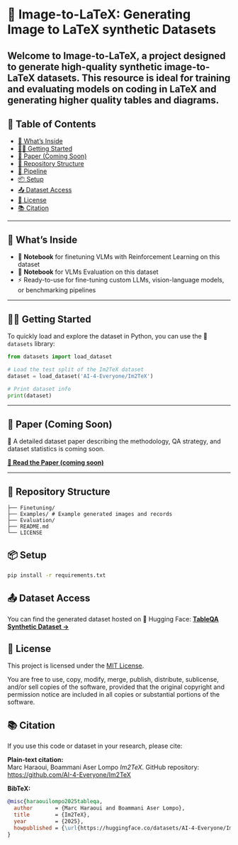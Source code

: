 # 🧠 Image-to-LaTeX: Generating Image to LaTeX synthetic Datasets

Welcome to **Image-to-LaTeX**, a project designed to generate high-quality **synthetic image-to-LaTeX datasets**. This resource is ideal for training and evaluating models on coding in LaTeX and generating higher quality tables and diagrams.
---

## 📑 Table of Contents

- [🚀 What’s Inside](#-whats-inside)
- [🚀🚀 Getting Started](#-getting-started)
- [📘 Paper (Coming Soon)](#-paper-coming-soon)
- [📁 Repository Structure](#-repository-structure)
- [🔄 Pipeline](#-pipeline)
- [📦 Setup](#-setup)
- [📤 Dataset Access](#-dataset-access)
- [📄 License](#-license)
- [📚 Citation](#-citation)

---

## 🚀 What’s Inside

- 📓 **Notebook** for finetuning VLMs with Reinforcement Learning on this dataset  
- 📓 **Notebook** for VLMs Evaluation on this dataset  
- ⚡ Ready-to-use for fine-tuning custom LLMs, vision-language models, or benchmarking pipelines

---

## 🚀🚀 Getting Started
To quickly load and explore the dataset in Python, you can use the 🤗 `datasets` library:

```python
from datasets import load_dataset

# Load the test split of the Im2TeX dataset
dataset = load_dataset('AI-4-Everyone/Im2TeX')

# Print dataset info
print(dataset)
```
---

## 📘 Paper (Coming Soon)

📝 A detailed dataset paper describing the methodology, QA strategy, and dataset statistics is coming soon.  
<!-- Replace the placeholder below with your actual paper link -->
**[📄 Read the Paper (coming soon)](https://arxiv.org/abs/XXXXX)**

---

## 📁 Repository Structure

```text
├── Finetuning/
├── Examples/ # Example generated images and records
├── Evaluation/
├── README.md
└── LICENSE
```
## 📦 Setup

```bash
pip install -r requirements.txt
```

## 📤 Dataset Access
You can find the generated dataset hosted on 🤗 Hugging Face:
**[TableQA Synthetic Dataset →](https://huggingface.co/datasets/AI-4-Everyone/Im2TeX)**

## 📄 License

This project is licensed under the [MIT License](LICENSE).

You are free to use, copy, modify, merge, publish, distribute, sublicense, and/or sell copies of the software, provided that the original copyright and permission notice are included in all copies or substantial portions of the software.

## 📚 Citation

If you use this code or dataset in your research, please cite:

**Plain-text citation:**  
Marc Haraoui, Boammani Aser Lompo *Im2TeX*. GitHub repository: https://github.com/AI-4-Everyone/Im2TeX

**BibTeX:**
```bibtex
@misc{haraouilompo2025tableqa,
  author       = {Marc Haraoui and Boammani Aser Lompo},
  title        = {Im2TeX},
  year         = {2025},
  howpublished = {\url{https://huggingface.co/datasets/AI-4-Everyone/Im2TeX}},
}
